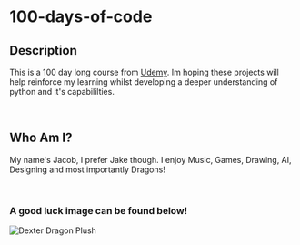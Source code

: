 # 100-days-of-code

## Description
This is a 100 day long course from [Udemy](https://www.udemy.com/course/100-days-of-code/?kw=100&src=sac&couponCode=2021PM20).
Im hoping these projects will help reinforce my learning whilst developing a deeper understanding of python and it's capabililties.

&nbsp;
## Who Am I?
My name's Jacob, I prefer Jake though.
I enjoy Music, Games, Drawing, AI, Designing and most importantly Dragons!

&nbsp;
### A good luck image can be found below!
![Dexter Dragon Plush](images/dexter.png)




